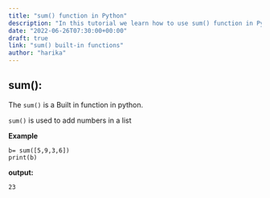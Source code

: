 ```yaml
---
title: "sum() function in Python"
description: "In this tutorial we learn how to use sum() function in Python"
date: "2022-06-26T07:30:00+00:00"
draft: true
link: "sum() built-in functions"
author: "harika"
---
```


## sum():
The `sum()` is a Built in function in python.

`sum()` is used to add numbers in a list

**Example**
```
b= sum([5,9,3,6])
print(b)
```
**output:**
```
23
```
